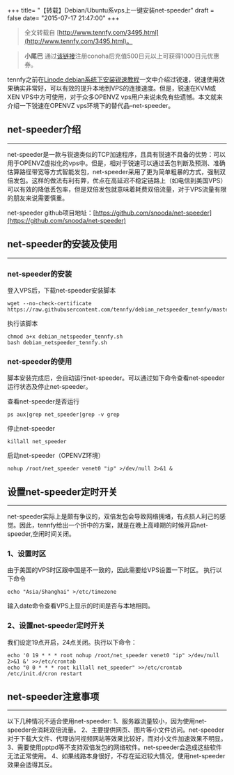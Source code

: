 +++
title= "【转载】Debian/Ubuntu系vps上一键安装net-speeder"
draft = false
date= "2015-07-17 21:47:00"
+++

> 全文转载自 [http://www.tennfy.com/3495.html](http://www.tennfy.com/3495.html)。 

> **小尾巴** 通过[该链接](https://www.conoha.jp/referral/?token=mrBOqqw4yzeJSyoPloAjAim8mQQPBp6XY5E8lx4ir2hW.K81KX4-49S)注册conoha后充值500日元以上可获得1000日元优惠券。

tennfy之前在[Linode debian系统下安装锐速教程](http://www.tennfy.com/3134.html)一文中介绍过锐速，锐速使用效果确实非常好，可以有效的提升本地到VPS的连接速度。但是，锐速在KVM或XEN VPS中方可使用，对于众多OPENVZ vps用户来说未免有些遗憾。本文就来介绍一下锐速在OPENVZ vps环境下的替代品–net-speeder。

## net-speeder介绍

---

net-speeder是一款与锐速类似的TCP加速程序，且具有锐速不具备的优势：可以用于OPENVZ虚拟化的vps中。但是，相对于锐速可以通过丢包判断及预测、准确估算路径带宽等方式智能发包，net-speeder采用了更为简单粗暴的方式，强制双倍发包。这样的做法有利有弊，优点在高延迟不稳定链路上（如电信到美国VPS）可以有效的降低丢包率，但是双倍发包就意味着耗费双倍流量，对于VPS流量有限的朋友来说需要慎重。

net-speeder github项目地址：[https://github.com/snooda/net-speeder](https://github.com/snooda/net-speeder)

## net-speeder的安装及使用

---

### net-speeder的安装

登入VPS后，下载net-speeder安装脚本

```shell
wget --no-check-certificate https://raw.githubusercontent.com/tennfy/debian_netspeeder_tennfy/master/debian_netspeeder_tennfy.sh
```

执行该脚本

```shell
chmod a+x debian_netspeeder_tennfy.sh
bash debian_netspeeder_tennfy.sh
```

### net-speeder的使用

脚本安装完成后，会自动运行net-speeder。可以通过如下命令查看net-speeder运行状态及停止net-speeder。

查看net-speeder是否运行

```shell
ps aux|grep net_speeder|grep -v grep
```

停止net-speeder

```shell
killall net_speeder
```

启动net-speeder（OPENVZ环境）

```shell
nohup /root/net_speeder venet0 "ip" >/dev/null 2>&1 &
```

## 设置net-speeder定时开关

---

net-speeder实际上是颇有争议的，双倍发包会导致网络拥堵，有点损人利己的感觉。因此，tennfy给出一个折中的方案，就是在晚上高峰期的时候开启net-speeder,空闲时间关闭。

### 1、设置时区

由于美国的VPS时区跟中国是不一致的，因此需要给VPS设置一下时区。
执行以下命令

```shell
echo "Asia/Shanghai" >/etc/timezone
```

输入date命令查看VPS上显示的时间是否与本地相同。

### 2、设置net-speeder定时开关

我们设定19点开启，24点关闭。执行以下命令：

```shell
echo '0 19 * * * root nohup /root/net_speeder venet0 "ip" >/dev/null 2>&1 &' >>/etc/crontab
echo "0 0 * * * root killall net_speeder" >>/etc/crontab
/etc/init.d/cron restart
```

## net-speeder注意事项

---

以下几种情况不适合使用net-speeder:
1、服务器流量较小，因为使用net-speeder会消耗双倍流量。
2、主要提供网页、图片等小文件访问。net-speeder对于下载大文件、代理访问视频网站等效果比较好，而对小文件加速效果不明显。
3、需要使用pptpd等不支持双倍发包的网络软件。net-speeder会造成这些软件无法正常使用。
4、如果线路本身很好，不存在延迟较大情况，使用net-speeder效果会适得其反。